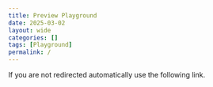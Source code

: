```yaml
---
title: Preview Playground
date: 2025-03-02
layout: wide
categories: []
tags: [Playground]
permalink: /
---
```

<span>If you are not redirected automatically use the following <a id="redirect-link">link</a>.</span>

<script type="module">
const
   oldURL = new URL (window .location),
   newURL = new URL ("https://create3000.github.io/preview/playground/" + oldURL .search);

$("#redirect-link") .attr ("href", newURL);
window .location = newURL;
</script>
